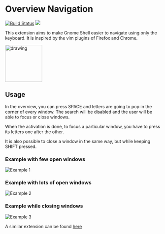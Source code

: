 # Overview Navigation

[![Build Status](https://travis-ci.org/nathanielsimard/overview-navigation.svg?branch=master)](https://travis-ci.org/nathanielsimard/overview-navigation)
![](https://img.shields.io/badge/Licence-GPL--2.0-blue.svg)

This extension aims to make Gnome Shell easier to navigate using only the keyboard. It is inspired by the vim plugins of Firefox and Chrome.

<a href="https://extensions.gnome.org/extension/1702/overview-navigation/">
<img src="assets/Gnome_logo.svg" alt="drawing" width="120px" />
</a>

## Usage

In the overview, you can press SPACE and letters are going to pop in the corner of every window. The search will be disabled and the user will be able to focus or close windows.

When the activation is done, to focus a particular window, you have to press its letters one after the other.

It is also possible to close a window in the same way, but while keeping SHIFT pressed.

### Example with few open windows

![Example 1](assets/desktop-1.png)

### Example with lots of open windows

![Example 2](assets/desktop-2.png)

### Example while closing windows

![Example 3](assets/desktop-3.png)

A similar extension can be found [here](https://extensions.gnome.org/extension/10/windownavigator/)
